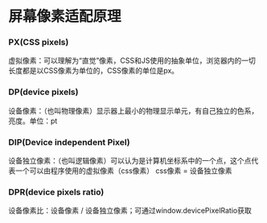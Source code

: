 # 屏幕像素适配原理

<h3>PX(CSS pixels)</h3> 
<p>虚拟像素：可以理解为“直觉”像素，CSS和JS使用的抽象单位，浏览器内的一切长度都是以CSS像素为单位的，CSS像素的单位是px。</p>
<h3>DP(device pixels) </h3> 
<p>设备像素：（也叫物理像素）显示器上最小的物理显示单元，有自己独立的色系，亮度。单位：pt</p>
<h3>DIP(Device independent Pixel)</h3> 
<p>设备独立像素：（也叫逻辑像素）可以认为是计算机坐标系中的一个点，这个点代表一个可以由程序使用的虚拟像素（css像素） css像素 = 设备独立像素</p>
<h3>DPR(device pixels ratio)</h3> 
<p>设备像素比：设备像素 / 设备独立像素；可通过window.devicePixelRatio获取</p>
